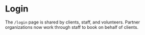 # Login

The `/login` page is shared by clients, staff, and volunteers. Partner organizations now work through staff to book on behalf of clients.

